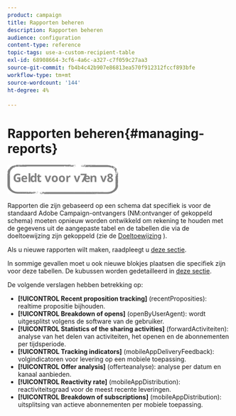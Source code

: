 ```yaml
---
product: campaign
title: Rapporten beheren
description: Rapporten beheren
audience: configuration
content-type: reference
topic-tags: use-a-custom-recipient-table
exl-id: 68908664-3cf6-4a6c-a327-c7f059c27aa3
source-git-commit: fb4b4c42b907e86813ea570f912312fccf893bfe
workflow-type: tm+mt
source-wordcount: '144'
ht-degree: 4%

---
```


# Rapporten beheren{#managing-reports}

![](../../assets/common.svg)

Rapporten die zijn gebaseerd op een schema dat specifiek is voor de standaard Adobe Campaign-ontvangers (NM:ontvanger of gekoppeld schema) moeten opnieuw worden ontwikkeld om rekening te houden met de gegevens uit de aangepaste tabel en de tabellen die via de doeltoewijzing zijn gekoppeld (zie de [Doeltoewijzing](../../configuration/using/target-mapping.md) ).

Als u nieuwe rapporten wilt maken, raadpleegt u [deze sectie](../../reporting/using/about-reports-creation-in-campaign.md).

In sommige gevallen moet u ook nieuwe blokjes plaatsen die specifiek zijn voor deze tabellen. De kubussen worden gedetailleerd in [deze sectie](../../reporting/using/about-cubes.md).

De volgende verslagen hebben betrekking op:

* **[!UICONTROL Recent proposition tracking]** (recentProposities): realtime propositie bijhouden.
* **[!UICONTROL Breakdown of opens]** (openByUserAgent): wordt uitgesplitst volgens de software van de gebruiker.
* **[!UICONTROL Statistics of the sharing activities]** (forwardActiviteiten): analyse van het delen van activiteiten, het openen en de abonnementen per tijdsperiode.
* **[!UICONTROL Tracking indicators]** (mobileAppDeliveryFeedback): volgindicatoren voor levering op een mobiele toepassing.
* **[!UICONTROL Offer analysis]** (offerteanalyse): analyse per datum en kanaal aanbieden.
* **[!UICONTROL Reactivity rate]** (mobileAppDistribution): reactiviteitsgraad voor de meest recente leveringen.
* **[!UICONTROL Breakdown of subscriptions]** (mobileAppDistribution): uitsplitsing van actieve abonnementen per mobiele toepassing.
